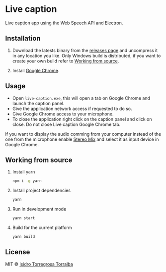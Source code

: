 # Live caption

Live caption app using the [Web Speech API](https://wicg.github.io/speech-api/) and [Electron](https://www.electronjs.org/).

## Installation

1. Download the latests binary from the [releases page](https://github.com/isidrok/caption/releases) and uncompress it in any location you like. Only Windows build is distributed, if you want to create your own build refer to [Working from source](##working-from-source).

2. Install [Google Chrome](https://www.google.com/intl/es_es/chrome/).

## Usage

* Open `live-caption.exe`, this will open
a tab on Google Chrome and launch the caption panel.
* Give the application network access if requested to do so.
* Give Google Chrome access to your microphone.
* To close the application right click on the caption panel and click on close. Do not close Live caption Google Chrome tab.

If you want to display the audio comming from your computer instead of the one from the microphone enable [Stereo Mix](https://www.howtogeek.com/howto/39532/how-to-enable-stereo-mix-in-windows-7-to-record-audio/) and select it as input device in Google Chrome.

## Working from source

1. Install yarn
    ```bash
    npm i -g yarn
    ```
2. Install project dependencies
    ```bash
    yarn
    ```
3. Run in development mode
    ```bash
    yarn start
    ```
4. Build for the current platform
    ```bash
    yarn build
    ```

## License
MIT © [Isidro Torregrosa Torralba](https://github.com/isidrok)
